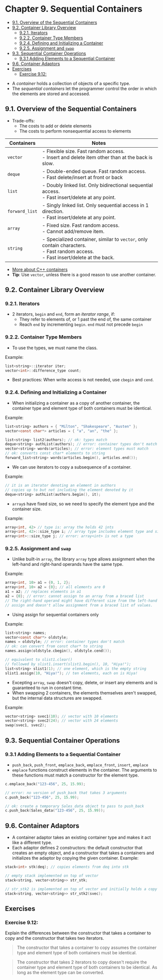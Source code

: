 # Chapter 9. Sequential Containers

<!-- vim-markdown-toc GFM -->

* [9.1. Overview of the Sequential Containers](#91-overview-of-the-sequential-containers)
* [9.2. Container Library Overview](#92-container-library-overview)
    * [9.2.1. Iterators](#921-iterators)
    * [9.2.2. Container Type Members](#922-container-type-members)
    * [9.2.4. Defining and Initializing a Container](#924-defining-and-initializing-a-container)
    * [9.2.5. Assignment and `swap`](#925-assignment-and-swap)
* [9.3. Sequential Container Operations](#93-sequential-container-operations)
    * [9.3.1 Adding Elements to a Sequential Container](#931-adding-elements-to-a-sequential-container)
* [9.6. Container Adaptors](#96-container-adaptors)
* [Exercises](#exercises)
    * [Exercise 9.12:](#exercise-912)

<!-- vim-markdown-toc -->

- A *container* holds a collection of objects of a specific type.
- The *sequential containers* let the programmer control the order in which the elements are stored and accessed.

## 9.1. Overview of the Sequential Containers

- Trade-offs:
    - The costs to add or delete elements
    - The costs to perform nonsequential access to elements


| Containers | Notes |
|----------|----------|
|   `vector`   | - Flexible size. Fast random access.</br>- Insert and delete item other than at the back is slow. |
|   `deque`   | - Double-ended queue. Fast random access.</br>- Fast delete/insert at front or back |
| `list` | - Doubly linked list. Only bidirectional sequential access.</br>- Fast insert/delete at any point. |
| `forward_list` | - Singly linked list. Only sequential access in 1 direction.</br>- Fast insert/delete at any point. |
| `array` | - Fixed size. Fast random access.</br>- Cannot add/remove item. |
| `string` | - Specialized container, similar to `vector`, only contain characters.</br>- Fast random access.</br>- Fast insert/delete at the back. |

- [More about C++ containers](https://en.cppreference.com/w/cpp/container)
- **Tip**: Use `vector`, unless there is a good reason to use another container.

## 9.2. Container Library Overview

### 9.2.1. Iterators

- 2 iterators, `begin` and `end`, form an *iterator range*, if:
    - They refer to elements of, or 1 past the end of, the same container
    - Reach `end` by incrementing `begin`. `end` must not precede `begin`

### 9.2.2. Container Type Members

- To use the types, we must name the class.

Example:

```c
list<string>::iterator iter;
vector<int>::difference_type count;
```

- Best practices: When write access is not needed, use `cbegin` and `cend`.

### 9.2.4. Defining and Initializing a Container

- When initializing a container as a copy of another container, the container type and element type of both containers must be identical.

Example:

```c
list<string> authors = { "Milton", "Shakespeare", "Austen" };
vector<const char*> articles = { "a", "an", "the" };

list<string> list2(authors); // ok: types match
deque<string> authList(authors); // error: container types don't match
vector<string> words(articles); // error: element types must match
// ok: converts const char* elements to string
forward_list<string> words(articles.begin(), articles.end());
```

- We can use iterators to copy a subsequence of a container.

Example:

```c
// it is an iterator denoting an element in authors
// copies up to but not including the element denoted by it
deque<string> authList(authors.begin(), it);
```

- `array`s have fixed size, so we need to specify the element type and the container size.

Example:

```c
array<int, 42> // type is: array the holds 42 ints
array<int, 42>::size_type i; // array type includes element type and size
array<int>::size_type j; // error: array<int> is not a type
```

### 9.2.5. Assignment and `swap`

- Unlike built-in `array`, the library `array` type allows assignment when the left-hand and right-hand operands have the same type.

Example:

```c
array<int, 10> a1 = {0, 1, 2};
array<int, 10> a2 = {0}; // all elements are 0
a1 = a2; // replaces elements in a1
a2 = {0}; // error: cannot assign to an array from a braced list
// The right-hand operand might have different size from the left-hand operand, the array type doesn't support
// assign and doesn't allow assignment from a braced list of values.
```

- Using assign for sequential containers only

Example:

```c
list<string> names;
vector<const char*> oldstyle;
names = oldstyle; // error: container types don't match
// ok: can convert from const char* to string
names.assign(oldstyle.cbegin(), oldstyle.cend());
```

```c
// equivalent to slist1.clear()
// followed by slist1.insert(slist1.begin(), 10, "Hiya!");
list<string> slist1(1); // one element, which is the empty string
slist1.assign(10, "Hiya!"); // ten elements, each on is Hiya!
```

- Excepting `array`, `swap` doesn't copy, delete, or insert any elements and is guaranteed to run in constant time.
- When swapping 2 containers, the elements themselves aren't swapped, but the internal data structures are swapped.

Example:

```c
vector<string> svec1(10); // vector with 10 elements
vector<string> svec2(24); // vector with 24 elements
swap(svec1, svec2);
```

## 9.3. Sequential Container Operations

### 9.3.1 Adding Elements to a Sequential Container

- `push_back`, `push_front`, `emplace_back`, `emplace_front`, `insert`, `emplace`
- `emplace` functions construct elements in the container. The arguments to these functions must match a constructor for the element type.

```c
c.emplace_back("123-456", 25, 15.99);

// error: no version of push_back that takes 3 arguments
c.push_back("123-456", 25, 15.99);

// ok: create a temporary Sales_data object to pass to push_back
c.push_back(Sales_data("123-456", 25, 15.99));
```

## 9.6. Container Adaptors

- A container adaptor takes an existing container type and makes it act like a different type.
- Each adaptor defines 2 constructors: the default constructor that creates an empty object, and a constructor that takes a containers and initializes the adaptor by copying the given container.
Example:

```c
stack<int> stk(deq); // copies elements from deq into stk

// empty stack implemented on top of vector
stack<string, vector<string>> str_stk;

// str_stk2 is implemented on top of vector and initially holds a copy of svec
stack<string, vector<string>> str_stk2(svec);
``` 

## Exercises

### Exercise 9.12:

Explain the differences between the constructor that takes a container to copy and the constructor that takes two iterators.

> The constructor that takes a container to copy assumes the container type and element type of both containers must be identical.

> The constructor that takes 2 iterators to copy doesn't require the container type and element type of both containers to be identical. As long as the element type can be converted.

